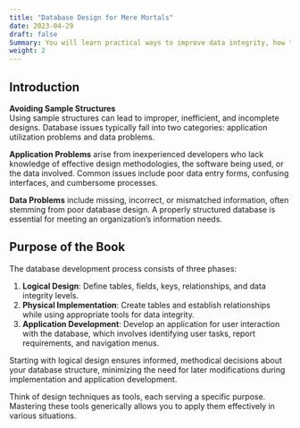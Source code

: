 ```yaml
---
title: "Database Design for Mere Mortals"
date: 2023-04-29
draft: false
Summary: You will learn practical ways to improve data integrity, how to avoid common mistakes, and when to break the rules.
weight: 2
---
```

## Introduction
**Avoiding Sample Structures**  
Using sample structures can lead to improper, inefficient, and incomplete designs. Database issues typically fall into two categories: application utilization problems and data problems. 

**Application Problems** arise from inexperienced developers who lack knowledge of effective design methodologies, the software being used, or the data involved. Common issues include poor data entry forms, confusing interfaces, and cumbersome processes.

**Data Problems** include missing, incorrect, or mismatched information, often stemming from poor database design. A properly structured database is essential for meeting an organization’s information needs.

## Purpose of the Book
The database development process consists of three phases:

1. **Logical Design**: Define tables, fields, keys, relationships, and data integrity levels.
2. **Physical Implementation**: Create tables and establish relationships while using appropriate tools for data integrity.
3. **Application Development**: Develop an application for user interaction with the database, which involves identifying user tasks, report requirements, and navigation menus.

Starting with logical design ensures informed, methodical decisions about your database structure, minimizing the need for later modifications during implementation and application development. 

Think of design techniques as tools, each serving a specific purpose. Mastering these tools generically allows you to apply them effectively in various situations.
